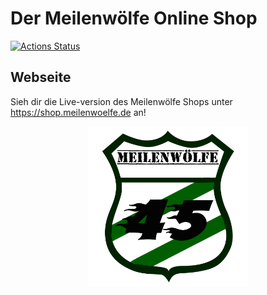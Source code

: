 

# Der Meilenwölfe Online Shop

[![Actions Status](https://github.com/lehoffma/memo/workflows/Node%20CI/badge.svg)](https://github.com/lehoffma/memo/workflows/Node%20CI/badge.svg)

## Webseite
Sieh dir die Live-version des Meilenwölfe Shops unter https://shop.meilenwoelfe.de an!



<p align="center">
  <img height="256px" width="256px" style="text-align: center;" src="https://raw.githubusercontent.com/lehoffma/memo/master/src/main/web/src/resources/images/Logo.png">
</p>